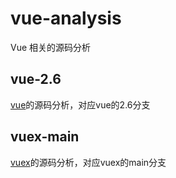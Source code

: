 # vue-analysis
Vue 相关的源码分析

## vue-2.6
[vue](https://github.com/vuejs/vue/tree/2.6)的源码分析，对应vue的2.6分支

## vuex-main
[vuex](https://github.com/vuejs/vuex)的源码分析，对应vuex的main分支

